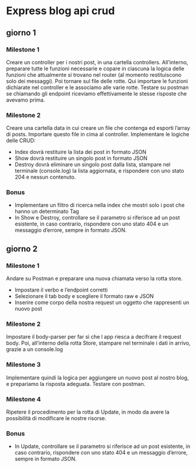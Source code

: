 # Express blog api crud
## giorno 1
### Milestone 1
Creare un controller per i nostri post, in una cartella controllers.
All’interno, preparare tutte le funzioni necessarie e copare in ciascuna la logica delle funzioni che attualmente si trovano nel router (al momento restituiscono solo dei messaggi).
Poi tornare sul file delle rotte. Qui importare le funzioni dichiarate nel controller e le associamo alle varie rotte.
Testare su postman se chiamando gli endpoint riceviamo effettivamente le stesse risposte che avevamo prima.

### Milestone 2
Creare una cartella data in cui creare un file che contenga ed esporti l’array di posts.  Importare questo file in cima al controller.
Implementare le logiche delle CRUD:
- Index dovrà restituire la lista dei post in formato JSON
- Show dovrà restituire un singolo post in formato JSON
- Destroy dovrà eliminare un singolo post dalla lista, stampare nel terminale (console.log) la lista aggiornata, e rispondere con uno stato 204 e nessun contenuto.
### Bonus
- Implementare un filtro di ricerca nella index che mostri solo i post che hanno un determinato Tag
- In Show e Destroy, controllare se il parametro si riferisce ad un post esistente, in caso contrario, rispondere con uno stato 404 e un messaggio d’errore, sempre in formato JSON.

## giorno 2
### Milestone 1
Andare su Postman e preparare una nuova chiamata verso la rotta store.
- Impostare il verbo e l’endpoint corretti
- Selezionare il tab body e scegliere il formato raw e JSON
- Inserire come corpo della nostra request un oggetto che rappresenti un nuovo post
### Milestone 2
Impostare il body-parser per far sì che l app riesca a decifrare il request body.
Poi, all’interno della rotta Store, stampare nel terminale i dati in arrivo, grazie a un console.log
### Milestone 3
Implementare quindi la logica per aggiungere un nuovo post al nostro blog, e prepariamo la risposta adeguata.
Testare con postman.
### Milestone 4
Ripetere il procedimento per la rotta di Update, in modo da avere la possibilità di modificare le nostre risorse.
### Bonus
- In Update, controllare se il parametro si riferisce ad un post esistente, in caso contrario, rispondere con uno stato 404 e un messaggio d’errore, sempre in formato JSON.
